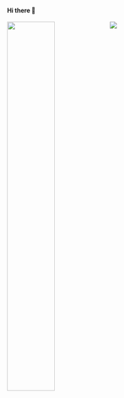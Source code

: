  #### Hi there 👋

<!--
**jairomerces/jairomerces** is a ✨ _special_ ✨ repository because its `README.md` (this file) appears on your GitHub profile.

Here are some ideas to get you started:

- 🔭 I’m currently working on ...
- 🌱 I’m currently learning ...
- 👯 I’m looking to collaborate on ...
- 🤔 I’m looking for help with ...
- 💬 Ask me about ...
- 📫 How to reach me: ...
- 😄 Pronouns: ...
- ⚡ Fun fact: ...
-->


<img align="left" width="47%" src="![Anurag's GitHub stats](https://github-readme-stats.vercel.app/api?username=jairomerces&show_icons=true&theme=dark)" />


<picture>
    <source 
      srcset="https://github-readme-stats.vercel.app/api?username=jairomerces&show_icons=true&theme=dark"
      media="(prefers-color-scheme: dark)"
    />
    <source
      srcset="https://github-readme-stats.vercel.app/api?username=jairomercesshow_icons=true"
      media="(prefers-color-scheme: light), (prefers-color-scheme: dark)"
    />
    <img src="https://github-readme-stats.vercel.app/api?username=jairomerces&show_icons=true" />
</picture>








